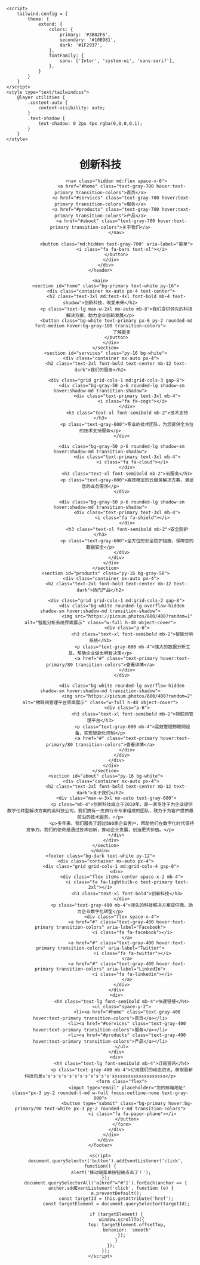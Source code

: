 
<html lang="zh-CN">
<head>
    <meta charset="UTF-8">
    <meta name="viewport" content="width=device-width, initial-scale=1.0">
    <title>创新科技</title>
    <script src="https://cdn.tailwindcss.com"></script>
    <link href="https://cdn.jsdelivr.net/npm/font-awesome@4.7.0/css/font-awesome.min.css" rel="stylesheet">
    
    <script>
        tailwind.config = {
            theme: {
                extend: {
                    colors: {
                        primary: '#3B82F6',
                        secondary: '#10B981',
                        dark: '#1F2937',
                    },
                    fontFamily: {
                        sans: ['Inter', 'system-ui', 'sans-serif'],
                    },
                }
            }
        }
    </script>
    <style type="text/tailwindcss">
        @layer utilities {
            .content-auto {
                content-visibility: auto;
            }
            .text-shadow {
                text-shadow: 0 2px 4px rgba(0,0,0,0.1);
            }
        }
    </style>
</head>
<body class="bg-gray-50 font-sans">
    <header class="bg-white shadow-sm">
        <div class="container mx-auto px-4 py-4">
            <div class="flex justify-between items-center">
                <div class="flex items-center space-x-2">
                    <i class="fa fa-lightbulb-o text-primary text-2xl"></i>
                    <h1 class="text-xl font-bold text-dark">创新科技</h1>
                </div>
                
                <nav class="hidden md:flex space-x-6">
                    <a href="#home" class="text-gray-700 hover:text-primary transition-colors">首页</a>
                    <a href="#services" class="text-gray-700 hover:text-primary transition-colors">服务</a>
                    <a href="#products" class="text-gray-700 hover:text-primary transition-colors">产品</a>
                    <a href="#about" class="text-gray-700 hover:text-primary transition-colors">关于我们</a>
                </nav>
                
                <button class="md:hidden text-gray-700" aria-label="菜单">
                    <i class="fa fa-bars text-xl"></i>
                </button>
            </div>
        </div>
    </header>

    <main>
        <section id="home" class="bg-primary text-white py-16">
            <div class="container mx-auto px-4 text-center">
                <h2 class="text-3xl md:text-4xl font-bold mb-4 text-shadow">创新科技，改变未来</h2>
                <p class="text-lg max-w-2xl mx-auto mb-8">我们提供领先的科技解决方案，助力企业创新发展</p>
                <button class="bg-white text-primary px-6 py-2 rounded-md font-medium hover:bg-gray-100 transition-colors">
                    了解更多
                </button>
            </div>
        </section>
        <section id="services" class="py-16 bg-white">
            <div class="container mx-auto px-4">
                <h2 class="text-2xl font-bold text-center mb-12 text-dark">我们的服务</h2>
                
                <div class="grid grid-cols-1 md:grid-cols-3 gap-8">
                    <div class="bg-gray-50 p-6 rounded-lg shadow-sm hover:shadow-md transition-shadow">
                        <div class="text-primary text-3xl mb-4">
                            <i class="fa fa-cogs"></i>
                        </div>
                        <h3 class="text-xl font-semibold mb-2">技术支持</h3>
                        <p class="text-gray-600">专业的技术团队，为您提供全方位的技术支持服务</p>
                    </div>
                    
                    <div class="bg-gray-50 p-6 rounded-lg shadow-sm hover:shadow-md transition-shadow">
                        <div class="text-primary text-3xl mb-4">
                            <i class="fa fa-cloud"></i>
                        </div>
                        <h3 class="text-xl font-semibold mb-2">云服务</h3>
                        <p class="text-gray-600">高效稳定的云服务解决方案，满足您的业务需求</p>
                    </div>
                    
                    <div class="bg-gray-50 p-6 rounded-lg shadow-sm hover:shadow-md transition-shadow">
                        <div class="text-primary text-3xl mb-4">
                            <i class="fa fa-shield"></i>
                        </div>
                        <h3 class="text-xl font-semibold mb-2">安全防护</h3>
                        <p class="text-gray-600">全方位的安全防护措施，保障您的数据安全</p>
                    </div>
                </div>
            </div>
        </section>
        <section id="products" class="py-16 bg-gray-50">
            <div class="container mx-auto px-4">
                <h2 class="text-2xl font-bold text-center mb-12 text-dark">热门产品</h2>
                
                <div class="grid grid-cols-1 md:grid-cols-2 gap-8">
                    <div class="bg-white rounded-lg overflow-hidden shadow-sm hover:shadow-md transition-shadow">
                        <img src="https://picsum.photos/600/400?random=1" alt="智能分析系统界面展示" class="w-full h-48 object-cover">
                        <div class="p-6">
                            <h3 class="text-xl font-semibold mb-2">智能分析系统</h3>
                            <p class="text-gray-600 mb-4">强大的数据分析工具，帮助企业做出明智决策</p>
                            <a href="#" class="text-primary hover:text-primary/80 transition-colors">查看详情</a>
                        </div>
                    </div>
                    
                    <div class="bg-white rounded-lg overflow-hidden shadow-sm hover:shadow-md transition-shadow">
                        <img src="https://picsum.photos/600/400?random=2" alt="物联网管理平台界面展示" class="w-full h-48 object-cover">
                        <div class="p-6">
                            <h3 class="text-xl font-semibold mb-2">物联网管理平台</h3>
                            <p class="text-gray-600 mb-4">高效管理物联网设备，实现智能化控制</p>
                            <a href="#" class="text-primary hover:text-primary/80 transition-colors">查看详情</a>
                        </div>
                    </div>
                </div>
            </div>
        </section>
        <section id="about" class="py-16 bg-white">
            <div class="container mx-auto px-4">
                <h2 class="text-2xl font-bold text-center mb-12 text-dark">关于我们</h2>
                <div class="max-w-3xl mx-auto text-gray-600">
                    <p class="mb-4">创新科技成立于2010年，是一家专注于为企业提供数字化转型解决方案的高科技公司。我们拥有一支由行业专家组成的团队，致力于为客户提供最前沿的技术服务。</p>
                    <p>多年来，我们服务了超过500家企业客户，帮助他们在数字化时代保持竞争力。我们的使命是通过技术创新，推动企业发展，创造更大价值。</p>
                </div>
            </div>
        </section>
    </main>
    <footer class="bg-dark text-white py-12">
        <div class="container mx-auto px-4">
            <div class="grid grid-cols-1 md:grid-cols-4 gap-8">
                <div>
                    <div class="flex items-center space-x-2 mb-4">
                        <i class="fa fa-lightbulb-o text-primary text-2xl"></i>
                        <h3 class="text-xl font-bold">创新科技</h3>
                    </div>
                    <p class="text-gray-400 mb-4">领先的科技解决方案提供商，助力企业数字化转型</p>
                    <div class="flex space-x-4">
                        <a href="#" class="text-gray-400 hover:text-primary transition-colors" aria-label="Facebook">
                            <i class="fa fa-facebook"></i>
                        </a>
                        <a href="#" class="text-gray-400 hover:text-primary transition-colors" aria-label="Twitter">
                            <i class="fa fa-twitter"></i>
                        </a>
                        <a href="#" class="text-gray-400 hover:text-primary transition-colors" aria-label="LinkedIn">
                            <i class="fa fa-linkedin"></i>
                        </a>
                    </div>
                </div>
                <div>
                    <h4 class="text-lg font-semibold mb-4">快速链接</h4>
                    <ul class="space-y-2">
                        <li><a href="#home" class="text-gray-400 hover:text-primary transition-colors">首页</a></li>
                        <li><a href="#services" class="text-gray-400 hover:text-primary transition-colors">服务</a></li>
                        <li><a href="#products" class="text-gray-400 hover:text-primary transition-colors">产品</a></li>
                    </ul>
                </div>
                <div>
                    <h4 class="text-lg font-semibold mb-4">订阅资讯</h4>
                    <p class="text-gray-400 mb-4">订阅我们的动态资讯，获取最新科技讯息s's's's's's's's's's's's's'ssssssssssssssssssss</p>
                    <form class="flex">
                        <input type="email" placeholder="您的邮箱地址" class="px-3 py-2 rounded-l-md w-full focus:outline-none text-gray-800">
                        <button type="submit" class="bg-primary hover:bg-primary/90 text-white px-3 py-2 rounded-r-md transition-colors">
                            <i class="fa fa-paper-plane"></i>
                        </button>
                    </form>
                </div>
            </div>
        </div>
    </footer>

    <script>
        document.querySelector('button').addEventListener('click', function() {
            alert('移动端菜单按钮被点击了！');
        });
        document.querySelectorAll('a[href^="#"]').forEach(anchor => {
            anchor.addEventListener('click', function (e) {
                e.preventDefault();
                const targetId = this.getAttribute('href');
                const targetElement = document.querySelector(targetId);
                
                if (targetElement) {
                    window.scrollTo({
                        top: targetElement.offsetTop,
                        behavior: 'smooth'
                    });
                }
            });
        });
    </script>
</body>
</html>
    
